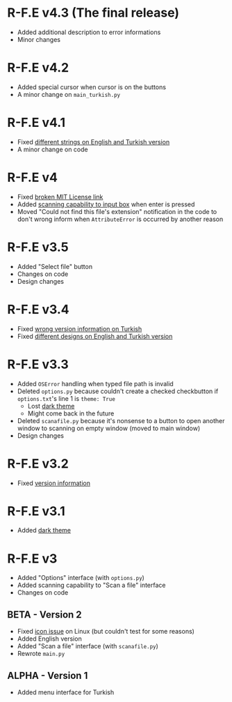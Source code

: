# R-F.E v4.3 (The final release)

- Added additional description to error informations
- Minor changes

# R-F.E v4.2

- Added special cursor when cursor is on the buttons
- A minor change on `main_turkish.py`

# R-F.E v4.1

- Fixed [different strings on English and Turkish version](https://github.com/ygz213/Real-file.extnsn/issues/9)
- A minor change on code

# R-F.E v4

- Fixed [broken MIT License link](https://github.com/ygz213/Real-file.extnsn/issues/8)
- Added [scanning capability to input box](https://github.com/ygz213/Real-file.extnsn/issues/7) when enter is pressed
- Moved "Could not find this file's extension" notification in the code to don't wrong inform when `AttributeError` is occurred by another reason

# R-F.E v3.5

- Added "Select file" button
- Changes on code
- Design changes

# R-F.E v3.4

- Fixed [wrong version information on Turkish](https://github.com/ygz213/Real-file.extnsn/issues/5)
- Fixed [different designs on English and Turkish version](https://github.com/ygz213/Real-file.extnsn/issues/6)

# R-F.E v3.3

- Added `OSError` handling when typed file path is invalid
- Deleted `options.py` because couldn't create a checked checkbutton if `options.txt`'s line 1 is `theme: True`
    - Lost [dark theme](https://github.com/ygz213/Real-file.extnsn/issues/2)
    - Might come back in the future
- Deleted `scanafile.py` because it's nonsense to a button to open another window to scanning on empty window (moved to main window)
- Design changes

# R-F.E v3.2

- Fixed [version information](https://github.com/ygz213/Real-file.extnsn/issues/4)

# R-F.E v3.1

- Added [dark theme](https://github.com/ygz213/Real-file.extnsn/issues/2)

# R-F.E v3

- Added "Options" interface (with `options.py`)
- Added scanning capability to "Scan a file" interface
- Changes on code

## BETA - Version 2

- Fixed [icon issue](https://github.com/ygz213/Real-file.extnsn/issues/1) on Linux (but couldn't test for some reasons)
- Added English version
- Added "Scan a file" interface (with `scanafile.py`)
- Rewrote `main.py`

## ALPHA - Version 1

- Added menu interface for Turkish
